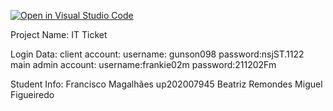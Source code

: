 [![Open in Visual Studio Code](https://classroom.github.com/assets/open-in-vscode-c66648af7eb3fe8bc4f294546bfd86ef473780cde1dea487d3c4ff354943c9ae.svg)](https://classroom.github.com/online_ide?assignment_repo_id=10534691&assignment_repo_type=AssignmentRepo)

Project Name: IT Ticket


Login Data:
client account: username: gunson098 password:nsjST.1122
main admin account: username:frankie02m password:211202Fm

Student Info:
Francisco Magalhães up202007945
Beatriz Remondes
Miguel Figueiredo
